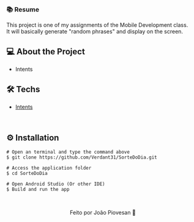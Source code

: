 <h3>📚 Resume</h3>
This project is one of my assignments of the Mobile Development class.
<br>
It will basically generate "random phrases" and display on the screen.
&nbsp;

## 💻 About the Project
* Intents
&nbsp;

## 🛠️ Techs

* [Intents](https://developer.android.com/guide/components/intents-filters)

&nbsp;

## ⚙️ Installation
```
# Open an terminal and type the command above
$ git clone https://github.com/Verdant31/SorteDoDia.git
```

```
# Access the application folder
$ cd SorteDoDia

# Open Android Studio (Or other IDE)
$ Build and run the app

```
&nbsp;

<p align="center">Feito por João Piovesan 📗</p>
